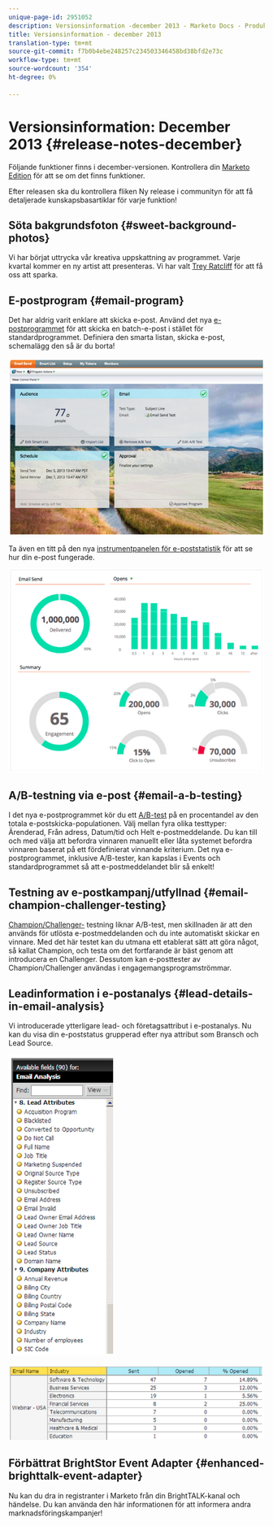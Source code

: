 ```yaml
---
unique-page-id: 2951052
description: Versionsinformation -december 2013 - Marketo Docs - Produktdokumentation
title: Versionsinformation - december 2013
translation-type: tm+mt
source-git-commit: f7b0b4ebe248257c234503346458bd38bfd2e73c
workflow-type: tm+mt
source-wordcount: '354'
ht-degree: 0%

---
```



# Versionsinformation: December 2013 {#release-notes-december}

Följande funktioner finns i december-versionen. Kontrollera din [Marketo Edition](http://docs.marketo.com/display/docs/assets/pricing.php) för att se om det finns funktioner.

Efter releasen ska du kontrollera fliken Ny release i communityn för att få detaljerade kunskapsbasartiklar för varje funktion!

## Söta bakgrundsfoton {#sweet-background-photos}

Vi har börjat uttrycka vår kreativa uppskattning av programmet. Varje kvartal kommer en ny artist att presenteras. Vi har valt [Trey Ratcliff](http://stuckincustoms.smugmug.com/) för att få oss att sparka.

## E-postprogram {#email-program}

Det har aldrig varit enklare att skicka e-post. Använd det nya [e-postprogrammet](/help/marketo/product-docs/email-marketing/email-programs/creating-an-email-program/understanding-email-programs.md) för att skicka en batch-e-post i stället för standardprogrammet. Definiera den smarta listan, skicka e-post, schemalägg den så är du borta!

![](assets/image2014-9-22-17-3a19-3a55.png)

Ta även en titt på den nya [instrumentpanelen för e-poststatistik](/help/marketo/product-docs/email-marketing/email-programs/email-program-data/view-the-email-program-dashboard.md) för att se hur din e-post fungerade.

![](assets/image2014-9-22-17-3a20-3a14.png)

## A/B-testning via e-post {#email-a-b-testing}

I det nya e-postprogrammet kör du ett [A/B-test](/help/marketo/product-docs/email-marketing/email-programs/email-program-actions/email-test-a-b-test/add-an-a-b-test.md) på en procentandel av den totala e-postskicka-populationen. Välj mellan fyra olika testtyper: Ärenderad, Från adress, Datum/tid och Helt e-postmeddelande. Du kan till och med välja att befordra vinnaren manuellt eller låta systemet befordra vinnaren baserat på ett fördefinierat vinnande kriterium. Det nya e-postprogrammet, inklusive A/B-tester, kan kapslas i Events och standardprogrammet så att e-postmeddelandet blir så enkelt!

## Testning av e-postkampanj/utfyllnad {#email-champion-challenger-testing}

[Champion/Challenger-](/help/marketo/product-docs/email-marketing/general/functions-in-the-editor/email-tests-champion-challenger/add-an-email-champion-challenger.md) testning liknar A/B-test, men skillnaden är att den används för utlösta e-postmeddelanden och du inte automatiskt skickar en vinnare. Med det här testet kan du utmana ett etablerat sätt att göra något, så kallat Champion, och testa om det fortfarande är bäst genom att introducera en Challenger. Dessutom kan e-posttester av Champion/Challenger användas i engagemangsprogramströmmar.

## Leadinformation i e-postanalys {#lead-details-in-email-analysis}

Vi introducerade ytterligare lead- och företagsattribut i e-postanalys. Nu kan du visa din e-poststatus grupperad efter nya attribut som Bransch och Lead Source.

![](assets/image2014-9-22-17-3a20-3a43.png)

![](assets/image2014-9-22-17-3a21-3a18.png)

## Förbättrat BrightStor Event Adapter {#enhanced-brighttalk-event-adapter}

Nu kan du dra in registranter i Marketo från din BrightTALK-kanal och händelse. Du kan använda den här informationen för att informera andra marknadsföringskampanjer!
